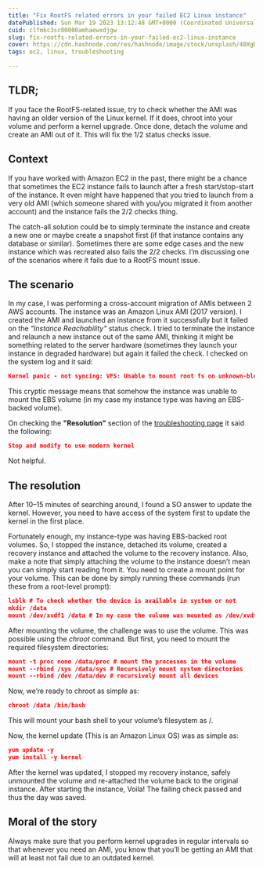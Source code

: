 ```yaml
---
title: "Fix RootFS related errors in your failed EC2 Linux instance"
datePublished: Sun Mar 19 2023 13:12:48 GMT+0000 (Coordinated Universal Time)
cuid: clfmkc3sc00000amhaewxdjgw
slug: fix-rootfs-related-errors-in-your-failed-ec2-linux-instance
cover: https://cdn.hashnode.com/res/hashnode/image/stock/unsplash/40XgDxBfYXM/upload/b386cbe94cf0f6bc259890afa8a2aa35.jpeg
tags: ec2, linux, troubleshooting

---
```


## TLDR;

If you face the RootFS-related issue, try to check whether the AMI was having an older version of the Linux kernel. If it does, chroot into your volume and perform a kernel upgrade. Once done, detach the volume and create an AMI out of it. This will fix the 1/2 status checks issue.

## Context

If you have worked with Amazon EC2 in the past, there might be a chance that sometimes the EC2 instance fails to launch after a fresh start/stop-start of the instance. It even might have happened that you tried to launch from a very old AMI (which someone shared with you/you migrated it from another account) and the instance fails the 2/2 checks thing.

The catch-all solution could be to simply terminate the instance and create a new one or maybe create a snapshot first (if that instance contains any database or similar). Sometimes there are some edge cases and the new instance which was recreated also fails the 2/2 checks. I’m discussing one of the scenarios where it fails due to a RootFS mount issue.

## The scenario

In my case, I was performing a cross-account migration of AMIs between 2 AWS accounts. The instance was an Amazon Linux AMI (2017 version). I created the AMI and launched an instance from it successfully but it failed on the *"Instance Reachability"* status check. I tried to terminate the instance and relaunch a new instance out of the same AMI, thinking it might be something related to the server hardware (sometimes they launch your instance in degraded hardware) but again it failed the check. I checked on the system log and it said:

```json
Kernel panic - not syncing: VFS: Unable to mount root fs on unknown-block(0,0)
```

This cryptic message means that somehow the instance was unable to mount the EBS volume (in my case my instance type was having an EBS-backed volume).

On checking the **"Resolution"** section of the [troubleshooting page](https://docs.aws.amazon.com/AWSEC2/latest/UserGuide/TroubleshootingInstances.html#FilesystemKernel) it said the following:

```json
Stop and modify to use modern kernel
```

Not helpful.

## The resolution

After 10–15 minutes of searching around, I found a SO answer to update the kernel. However, you need to have access of the system first to update the kernel in the first place.

Fortunately enough, my instance-type was having EBS-backed root volumes. So, I stopped the instance, detached its volume, created a recovery instance and attached the volume to the recovery instance. Also, make a note that simply attaching the volume to the instance doesn’t mean you can simply start reading from it. You need to create a mount point for your volume. This can be done by simply running these commands (run these from a root-level prompt):

```json
lsblk # To check whether the device is available in system or not
mkdir /data
mount /dev/xvdf1 /data # In my case the volume was mounted as /dev/xvdf1. Yours might vary
```

After mounting the volume, the challenge was to use the volume. This was possible using the *chroot* command. But first, you need to mount the required filesystem directories:

```json
mount -t proc none /data/proc # mount the processes in the volume
mount --rbind /sys /data/sys # Recursively mount system directories
mount --rbind /dev /data/dev # recursively mount all devices
```

Now, we’re ready to chroot as simple as:

```json
chroot /data /bin/bash
```

This will mount your bash shell to your volume’s filesystem as /.

Now, the kernel update (This is an Amazon Linux OS) was as simple as:

```json
yum update -y
yum install -y kernel
```

After the kernel was updated, I stopped my recovery instance, safely unmounted the volume and re-attached the volume back to the original instance. After starting the instance, Voila! The failing check passed and thus the day was saved.

## Moral of the story

Always make sure that you perform kernel upgrades in regular intervals so that whenever you need an AMI, you know that you’ll be getting an AMI that will at least not fail due to an outdated kernel.